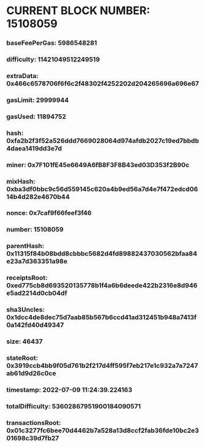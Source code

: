 # CURRENT BLOCK NUMBER: 15108059

### baseFeePerGas: 5986548281
### difficulty: 11421049512249519
### extraData: 0x466c6578706f6f6c2f48302f4252202d204265696a696e67
### gasLimit: 29999944
### gasUsed: 11894752
### hash: 0xfa2b2f3f52a526ddd7669028064d974afdb2027c19ed7bbdb4daea1419dd3e7d
### miner: 0x7F101fE45e6649A6fB8F3F8B43ed03D353f2B90c
### mixHash: 0xba3df0bbc9c56d559145c620a4b9ed56a7d4e7f472edcd0614b4d282e4670b44
### nonce: 0x7caf9f66feef3f46
### number: 15108059
### parentHash: 0x11315f84b08bdd8cbbbc5682d4fd89882437030562bfaa84e23a7d363351a98e
### receiptsRoot: 0xed775cb8d693520135778b1f4a6b6deede422b2316e8d946e5ad2214d0cb04df
### sha3Uncles: 0x1dcc4de8dec75d7aab85b567b6ccd41ad312451b948a7413f0a142fd40d49347
### size: 46437
### stateRoot: 0x3919ccb4bb9f05d761b2f217d4ff595f7eb217e1c932a7a7247ab61d9d26c0ce
### timestamp: 2022-07-09 11:24:39.224163
### totalDifficulty: 53602867951900184090571
### transactionsRoot: 0x01c3277fc6bee70d4462b7a528a13d8ccf2fab36fde10bc2e301698c39d7fb27
